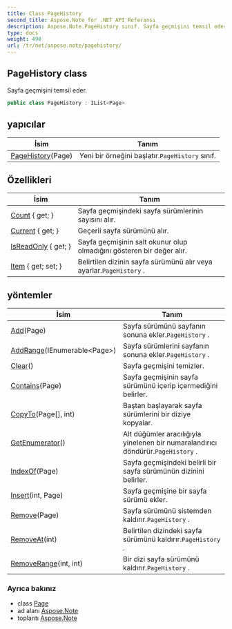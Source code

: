 ```yaml
---
title: Class PageHistory
second_title: Aspose.Note for .NET API Referansı
description: Aspose.Note.PageHistory sınıf. Sayfa geçmişini temsil eder.
type: docs
weight: 490
url: /tr/net/aspose.note/pagehistory/
---
```

## PageHistory class

Sayfa geçmişini temsil eder.

```csharp
public class PageHistory : IList<Page>
```

## yapıcılar

| İsim | Tanım |
| --- | --- |
| [PageHistory](pagehistory/)(Page) | Yeni bir örneğini başlatır.`PageHistory` sınıf. |

## Özellikleri

| İsim | Tanım |
| --- | --- |
| [Count](../../aspose.note/pagehistory/count/) { get; } | Sayfa geçmişindeki sayfa sürümlerinin sayısını alır. |
| [Current](../../aspose.note/pagehistory/current/) { get; } | Geçerli sayfa sürümünü alır. |
| [IsReadOnly](../../aspose.note/pagehistory/isreadonly/) { get; } | Sayfa geçmişinin salt okunur olup olmadığını gösteren bir değer alır. |
| [Item](../../aspose.note/pagehistory/item/) { get; set; } | Belirtilen dizinin sayfa sürümünü alır veya ayarlar.`PageHistory` . |

## yöntemler

| İsim | Tanım |
| --- | --- |
| [Add](../../aspose.note/pagehistory/add/)(Page) | Sayfa sürümünü sayfanın sonuna ekler.`PageHistory` . |
| [AddRange](../../aspose.note/pagehistory/addrange/)(IEnumerable&lt;Page&gt;) | Sayfa sürümlerini sayfanın sonuna ekler.`PageHistory` . |
| [Clear](../../aspose.note/pagehistory/clear/)() | Sayfa geçmişini temizler. |
| [Contains](../../aspose.note/pagehistory/contains/)(Page) | Sayfa geçmişinin sayfa sürümünü içerip içermediğini belirler. |
| [CopyTo](../../aspose.note/pagehistory/copyto/)(Page[], int) | Baştan başlayarak sayfa sürümlerini bir diziye kopyalar. |
| [GetEnumerator](../../aspose.note/pagehistory/getenumerator/)() | Alt düğümler aracılığıyla yinelenen bir numaralandırıcı döndürür.`PageHistory` . |
| [IndexOf](../../aspose.note/pagehistory/indexof/)(Page) | Sayfa geçmişindeki belirli bir sayfa sürümünün dizinini belirler. |
| [Insert](../../aspose.note/pagehistory/insert/)(int, Page) | Sayfa geçmişine bir sayfa sürümü ekler. |
| [Remove](../../aspose.note/pagehistory/remove/)(Page) | Sayfa sürümünü sistemden kaldırır.`PageHistory` . |
| [RemoveAt](../../aspose.note/pagehistory/removeat/)(int) | Belirtilen dizindeki sayfa sürümünü kaldırır.`PageHistory` . |
| [RemoveRange](../../aspose.note/pagehistory/removerange/)(int, int) | Bir dizi sayfa sürümünü kaldırır.`PageHistory` . |

### Ayrıca bakınız

* class [Page](../page/)
* ad alanı [Aspose.Note](../../aspose.note/)
* toplantı [Aspose.Note](../../)


